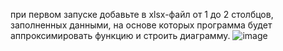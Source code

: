 при первом запуске добавьте в xlsx-файл от 1 до 2 столбцов, заполненных данными, на основе которых программа будет аппроксимировать функцию и строить диаграмму.
![image](https://github.com/user-attachments/assets/9dcaf342-d485-4a93-9308-b1c453f5e94e)
